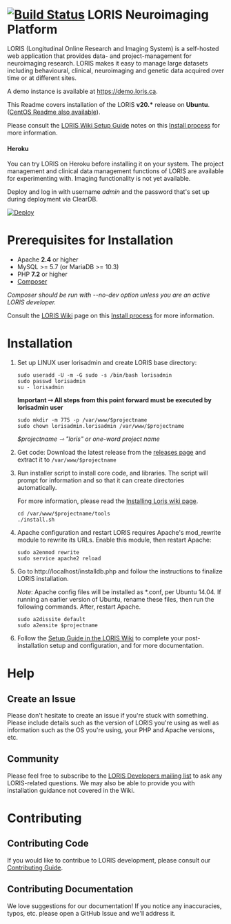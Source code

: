 # [![Build Status](https://travis-ci.org/aces/Loris.svg?branch=master)](https://travis-ci.org/aces/Loris) LORIS Neuroimaging Platform 

LORIS (Longitudinal Online Research and Imaging System) is a self-hosted web application that provides data- and project-management for neuroimaging research. LORIS makes it easy to manage large datasets including behavioural, clinical, neuroimaging and genetic data acquired over time or at different sites.

A demo instance is available at https://demo.loris.ca.

This Readme covers installation of the LORIS <b>v20.*</b> release on <b>Ubuntu</b>.
([CentOS Readme also available](https://github.com/aces/Loris/blob/master/README.CentOS6.md)).

Please consult the [LORIS Wiki Setup Guide](https://github.com/aces/Loris/wiki/Setup) notes on this [Install process](https://github.com/aces/Loris/wiki/Installing-Loris) for more information.

#### Heroku

You can try LORIS on Heroku before installing it on your system. The project management and clinical data management functions of LORIS are available for experimenting with. Imaging functionality is not yet available.

Deploy and log in with username <i>admin</i> and the password that's set up during deployment via ClearDB.

[![Deploy](https://www.herokucdn.com/deploy/button.png)](https://heroku.com/deploy?template=https://github.com/aces/Loris/tree/master)
<br>
# Prerequisites for Installation

 * Apache **2.4** or higher
 * MySQL >= 5.7 (or MariaDB >= 10.3) 
 * PHP <b>7.2</b> or higher
 * [Composer](https://getcomposer.org/)

_Composer should be run with --no-dev option unless you are an active LORIS developer._

Consult the [LORIS Wiki](https://github.com/aces/Loris/wiki/Setup) page on this [Install process](https://github.com/aces/Loris/wiki/Installing-Loris) for more information.

# Installation

1. Set up LINUX user lorisadmin and create LORIS base directory:

    ```
    sudo useradd -U -m -G sudo -s /bin/bash lorisadmin
    sudo passwd lorisadmin
    su - lorisadmin
    ```

    <b>Important ⇾ All steps from this point forward must be executed by lorisadmin user</b>

    ```
    sudo mkdir -m 775 -p /var/www/$projectname
    sudo chown lorisadmin.lorisadmin /var/www/$projectname
    ```

    <i>$projectname ⇾ "loris" or one-word project name</i>

2. Get code:
    Download the latest release from the [releases page](https://github.com/aces/Loris/releases) and
    extract it to `/var/www/$projectname`

3. Run installer script to install core code, and libraries. The script will prompt for information and so that it can create directories automatically.

    For more information, please read the [Installing Loris wiki page](https://github.com/aces/Loris/wiki/Installing-Loris).

    ```
    cd /var/www/$projectname/tools
    ./install.sh
    ```

4. Apache configuration and restart 
LORIS requires Apache's mod_rewrite module to rewrite its URLs. Enable this module, then restart Apache: 

    ```
    sudo a2enmod rewrite
    sudo service apache2 reload
    ```

5. Go to http://localhost/installdb.php and follow the instructions to finalize LORIS installation.

    _Note_: Apache config files will be installed as *.conf, per Ubuntu 14.04. If running an earlier version of Ubuntu, rename these files, then run the following commands. After, restart Apache.


    ```
    sudo a2dissite default
    sudo a2ensite $projectname
    ```

6. Follow the [Setup Guide in the LORIS Wiki](https://github.com/aces/Loris/wiki/Setup) to complete your post-installation setup and configuration, and for more documentation.

# Help

## Create an Issue
Please don't hesitate to create an issue if you're stuck with something. Please
include details such as the version of LORIS you're using as well as information
such as the OS you're using, your PHP and Apache versions, etc.

## Community
Please feel free to subscribe to the [LORIS Developers mailing list](http://www.bic.mni.mcgill.ca/mailman/listinfo/loris-dev) to ask any LORIS-related questions. We may also be able to provide you with installation guidance not covered in the Wiki.

# Contributing

## Contributing Code
If you would like to contribue to LORIS development, please consult our
[Contributing Guide](./CONTRIBUTING.md).

## Contributing Documentation
We love suggestions for our documentation! If you notice any inaccuracies, typos, etc. please open a GitHub Issue and we'll address it. 

